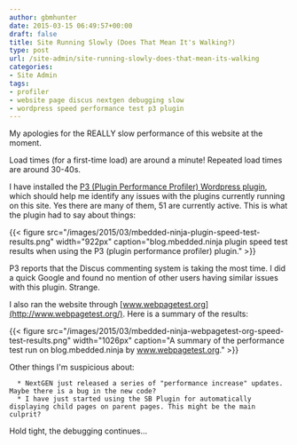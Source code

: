 ```yaml
---
author: gbmhunter
date: 2015-03-15 06:49:57+00:00
draft: false
title: Site Running Slowly (Does That Mean It's Walking?)
type: post
url: /site-admin/site-running-slowly-does-that-mean-its-walking
categories:
- Site Admin
tags:
- profiler
- website page discus nextgen debugging slow
- wordpress speed performance test p3 plugin
---
```


My apologies for the REALLY slow performance of this website at the moment.

Load times (for a first-time load) are around a minute! Repeated load times are around 30-40s.

I have installed the [P3 (Plugin Performance Profiler) Wordpress plugin](https://wordpress.org/plugins/p3-profiler/), which should help me identify any issues with the plugins currently running on this site. Yes there are many of them, 51 are currently active. This is what the plugin had to say about things:

{{< figure src="/images/2015/03/mbedded-ninja-plugin-speed-test-results.png" width="922px" caption="blog.mbedded.ninja plugin speed test results when using the P3 (plugin performance profiler) plugin."  >}}

P3 reports that the Discus commenting system is taking the most time. I did a quick Google and found no mention of other users having similar issues with this plugin. Strange.

I also ran the website through [www.webpagetest.org](http://www.webpagetest.org/). Here is a summary of the results:

{{< figure src="/images/2015/03/mbedded-ninja-webpagetest-org-speed-test-results.png" width="1026px" caption="A summary of the performance test run on blog.mbedded.ninja by www.webpagetest.org."  >}}

Other things I'm suspicious about:



	  * NextGEN just released a series of "performance increase" updates. Maybe there is a bug in the new code?
	  * I have just started using the SB Plugin for automatically displaying child pages on parent pages. This might be the main culprit?

Hold tight, the debugging continues...
